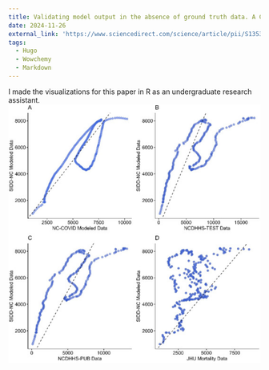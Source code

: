 ```yaml
---
title: Validating model output in the absence of ground truth data. A COVID-19 case study using the Simulator of Infectious Disease Dynamics in North Carolina (SIDD-NC) model
date: 2024-11-26
external_link: 'https://www.sciencedirect.com/science/article/pii/S1353829223001028?casa_token=xyiBsO_VESQAAAAA:Zm3Ggh_RwVnrT7QyQxdDteo1y61vAzGPyUThgcEf4Y8JHwP6sij9cb7WDFDAduM3-HQjATz_OA'
tags:
  - Hugo
  - Wowchemy
  - Markdown
---
```


I made the visualizations for this paper in R as an undergraduate research assistant.
![Four plots](assets/media/plots.jpg)
<!--more-->
